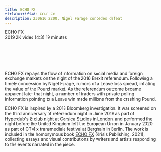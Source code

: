 ```yaml
---
title: ECHO FX
titleJustified: ECHO FX
description: 230616 2200, Nigel Farage concedes defeat
---
```


ECHO FX<span class="dc-hide-on-large"><br>2019</span>
2K video (4:3)
19 minutes
<span class="dc-hide-on-small"><br><br><br><br><br><br></span><br>
ECHO FX replays the flow of information on social media and foreign exchange markets on the night of the 2016 Brexit referendum. Following a timely concession by Nigel Farage, rumors of a Leave loss spread, inflating the value of the Pound market. As the referendum outcome became apparent later that night, a number of traders with private polling information pointing to a Leave win made millions from the crashing Pound.

ECHO FX is inspired by a 2018 Bloomberg investigation. It was screened on the third anniversary of referendum night in June 2019 as part of Hyperdub's <a href="https://xn--zer-2na.info/club" target="_blank">Ø club night</a> at Corsica Studios in London, and performed the night before the United Kingdom left the European Union in January 2020 as part of CTM x transmediale festival at Berghain in Berlin. The work is included in the homonymous book <a href="http://www.krisispublishing.com/prodotto/echo-fx/" target="_blank">ECHO FX</a> (Krisis Publishing, 2021), collecting essays and visual contributions by writers and artists responding to the events narrated in the piece.